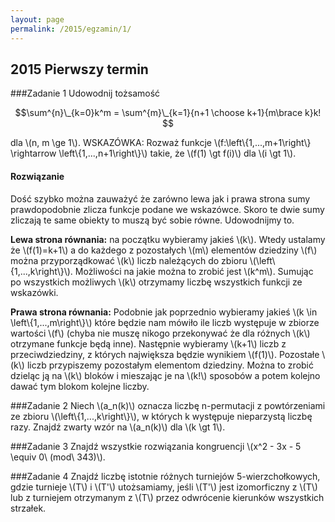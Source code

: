```yaml
---
layout: page
permalink: /2015/egzamin/1/
---
```


## 2015 Pierwszy termin

###Zadanie 1
Udowodnij tożsamość

$$\sum^{n}\_{k=0}k^m = \sum^{m}\_{k=1}{n+1 \choose k+1}{m\brace k}k! $$

dla \\(n, m \ge 1\\). WSKAZÓWKA: Rozważ funkcje 
\\(f:\\left\\{1,...,m+1\\right\\} \rightarrow \\left\\{1,...,n+1\\right\\}\\)
takie, że \\(f(1) \gt f(i)\\) dla \\(i \gt 1\\).

<div data-collapse>
  <h4 class="collapsible">Rozwiązanie</h4>
  <div class="solution">
    <p>Dość szybko można zauważyć że zarówno lewa jak i prawa strona
    sumy prawdopodobnie zlicza funkcje podane we wskazówce. Skoro te dwie sumy
    zliczają te same obiekty to muszą być sobie równe. Udowodnijmy to.</p>
    <p><b>Lewa strona równania:</b> na początku wybieramy jakieś \(k\). Wtedy ustalamy 
    że \(f(1)=k+1\) a do każdego z pozostałych \(m\) elementów dziedziny \(f\) można
    przyporządkować \(k\) liczb należących do zbioru \(\left\{1,...,k\right\}\). 
    Możliwości na jakie można to zrobić jest \(k^m\). Sumując po 
    wszystkich możliwych \(k\) otrzymamy liczbę wszystkich funkcji ze wskazówki.</p>
    <p><b>Prawa strona równania:</b> Podobnie jak poprzednio wybieramy jakieś 
    \(k \in \left\{1,...,m\right\}\) które będzie nam mówiło ile liczb występuje w
    zbiorze wartości \(f\) (chyba nie muszę nikogo przekonywać że dla różnych 
    \(k\) otrzymane funkcje będą inne). Następnie wybieramy \(k+1\) liczb z przeciwdziedziny, 
    z których największa będzie wynikiem \(f(1)\). Pozostałe \(k\) liczb przypiszemy 
    pozostałym elementom dziedziny. Można to zrobić dzieląc ją na \(k\) bloków i 
    mieszając je na \(k!\) sposobów a potem kolejno dawać tym blokom kolejne liczby.</p>
  </div>
</div>

###Zadanie 2
Niech \\(a\_n(k)\\) oznacza liczbę n-permutacji z powtórzeniami ze zbioru
\\(\\left\\{1,...,k\\right\\}\\), w których k występuje nieparzystą liczbę razy.
Znajdź zwarty wzór na \\(a\_n(k)\\) dla \\(k \gt 1\\).

###Zadanie 3
Znajdź wszystkie rozwiązania kongruencji \\(x^2 - 3x - 5 \equiv 0\ (mod\ 343)\\).

###Zadanie 4
Znajdź liczbę istotnie różnych turniejów 5-wierzchołkowych, gdzie turnieje
\\(T\\) i \\(T'\\) utożsamiamy, jeśli \\(T'\\) jest izomorficzny z 
\\(T\\) lub z turniejem otrzymanym z \\(T\\) przez odwrócenie kierunków 
wszystkich strzałek.

